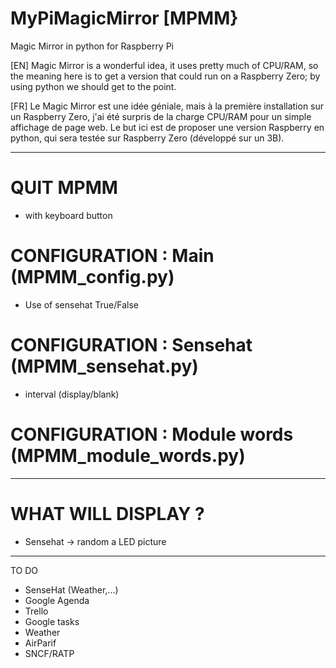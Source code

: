# MyPiMagicMirror [MPMM}
Magic Mirror in python for Raspberry Pi

[EN]
Magic Mirror is a wonderful idea,
it uses pretty much of CPU/RAM,
so the meaning here is to get a version that could run on a Raspberry Zero;
by using python we should get to the point.

[FR]
Le Magic Mirror est une idée géniale,
mais à la première installation sur un Raspberry Zero,
j'ai été surpris de la charge CPU/RAM pour un simple affichage de page web.
Le but ici est de proposer une version Raspberry en python,
qui sera testée sur Raspberry Zero (développé sur un 3B).

------------------------------------------------

# QUIT MPMM
  - with <Escape> keyboard button
  
# CONFIGURATION : Main (MPMM_config.py)
  - Use of sensehat True/False
  
# CONFIGURATION : Sensehat (MPMM_sensehat.py)
  - interval (display/blank)
  
# CONFIGURATION : Module words (MPMM_module_words.py)

------------------------------------------------
# WHAT WILL DISPLAY ?
  - Sensehat -> random a LED picture
-------------------------------------
TO DO
  - SenseHat (Weather,...)
  - Google Agenda
  - Trello
  - Google tasks
  - Weather
  - AirParif
  - SNCF/RATP
